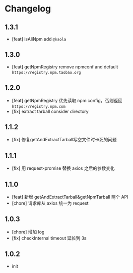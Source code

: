 # Changelog

## 1.3.1

- [feat] isAliNpm add `@kaola`

## 1.3.0

- [feat] getNpmRegistry remove npmconf and default `https://registry.npm.taobao.org`

## 1.2.0

- [feat] getNpmRegistry 优先读取 npm config，否则返回 `https://registry.npm.com`
- [fix] extract tarball consider directory

## 1.1.2

- [fix] 修复getAndExtractTarball写空文件时卡死的问题

## 1.1.1

- [fix] 用 request-promise 替换 axios 之后的参数变化

## 1.1.0

- [feat] 新增 getAndExtractTarball&getNpmTarball 两个 API
- [chore] 请求库从 axios 统一为 request

## 1.0.3

- [chore] 增加 log
- [fix] checkInternal timeout 延长到 3s

## 1.0.2

- init
